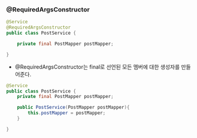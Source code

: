 ### @RequiredArgsConstructor

```java
@Service
@RequiredArgsConstructor
public class PostService {

	private final PostMapper postMapper;

}
```

* @RequiredArgsConstructor는 final로 선언된 모든 멤버에 대한 생성자를 만들어준다.

```java
@Service
public class PostService {
	private final PostMapper postMapper;

	public PostService(PostMapper postMapper){
		this.postMapper = postMapper;
	}

}
```

